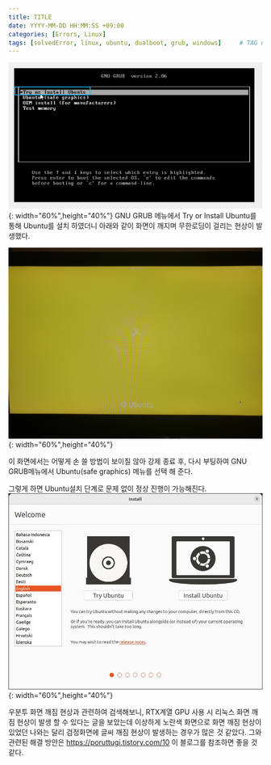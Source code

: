```yaml
---
title: TITLE
date: YYYY-MM-DD HH:MM:SS +09:00
categories: [Errors, Linux]
tags: [solvedError, linux, ubuntu, dualboot, grub, windows]     # TAG names should always be lowercase
---
```


![우분투 설치 화면](/assets/img/2022_08_10Posts/ubuntu22.04installing_display.png){: width="60%",height="40%"}
GNU GRUB 메뉴에서 Try or Install Ubuntu를 통해 Ubuntu를 설치 하였더니 아래와 같이 화면이 깨지며 무한로딩이 걸리는 현상이 발생했다.

![우분투 화면 깨짐](/assets/img/2022_08_10Posts/ubuntuInstallError.jpg){: width="60%",height="40%"}

이 화면에서는 어떻게 손 쓸 방법이 보이질 않아 강제 종료 후, 다시 부팅하여 GNU GRUB메뉴에서 Ubuntu(safe graphics) 메뉴를 선택 해 준다.

그렇게 하면 Ubuntu설치 단계로 문제 없이 정상 진행이 가능해진다.
![우분투 정상 설치 화면](/assets/img/2022_08_10Posts/ubuntuInstall.jpg){: width="60%",height="40%"}

우분투 화면 깨짐 현상과 관련하여 검색해보니, RTX계열 GPU 사용 시 리눅스 화면 깨짐 현상이 발생 할 수 있다는 글을 보았는데 이상하게 노란색 화면으로 화면 깨짐 현상이 있었던 나와는 달리 검정화면에 글씨 깨짐 현상이 발생하는 경우가 많은 것 같았다.
그와 관련된 해결 방안은 https://poruttugi.tistory.com/10 이 블로그를 참조하면 좋을 것 같다.